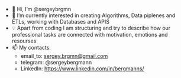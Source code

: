 - 👋 Hi, I’m @sergeybrgmn
- 👀 I’m currently interested in creating Algorithms, Data piplenes and ETLs, working with Databases and APIS 
- 💡 Apart from coding I am structuring and try to describe how our professional tasks are connected with motivation, emotions and resourses
- 📫 My contacts: 
  - email_to: sergey.brgmn@gmail.com
  - telegram: @sergeybergmann
  - LinkedIn: https://www.linkedin.com/in/bergmanns/

<!---
sergeybrgmn/sergeybrgmn is a ✨ special ✨ repository because its `README.md` (this file) appears on your GitHub profile.
You can click the Preview link to take a look at your changes.
--->
